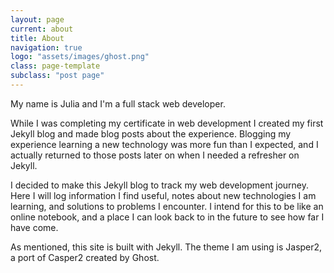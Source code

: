 ```yaml
---
layout: page
current: about
title: About
navigation: true
logo: "assets/images/ghost.png"
class: page-template
subclass: "post page"
---
```


My name is Julia and I'm a full stack web developer.

While I was completing my certificate in web development I created my first Jekyll blog and made blog posts about the experience. Blogging my experience learning a new technology was more fun than I expected, and I actually returned to those posts later on when I needed a refresher on Jekyll.

I decided to make this Jekyll blog to track my web development journey. Here I will log information I find useful, notes about new technologies I am learning, and solutions to problems I encounter. I intend for this to be like an online notebook, and a place I can look back to in the future to see how far I have come.

As mentioned, this site is built with Jekyll. The theme I am using is Jasper2, a port of Casper2 created by Ghost.
